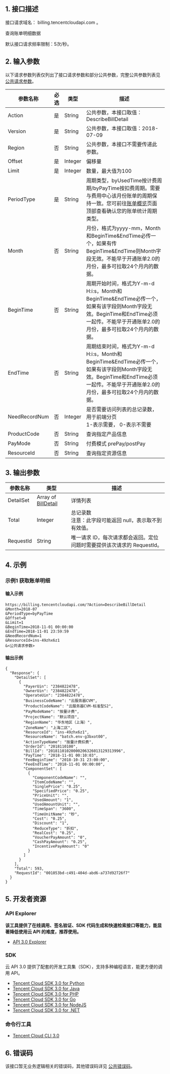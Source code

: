 ## 1. 接口描述

接口请求域名： billing.tencentcloudapi.com 。

查询账单明细数据

默认接口请求频率限制：5次/秒。

## 2. 输入参数

以下请求参数列表仅列出了接口请求参数和部分公共参数，完整公共参数列表见 [公共请求参数](/document/api/555/19173)。

| 参数名称 | 必选 | 类型 | 描述 |
|---------|---------|---------|---------|
| Action | 是 | String | 公共参数，本接口取值：DescribeBillDetail |
| Version | 是 | String | 公共参数，本接口取值：2018-07-09 |
| Region | 否 | String | 公共参数，本接口不需要传递此参数。 |
| Offset | 是 | Integer | 偏移量 |
| Limit | 是 | Integer | 数量，最大值为100 |
| PeriodType | 是 | String | 周期类型，byUsedTime按计费周期/byPayTime按扣费周期。需要与费用中心该月份账单的周期保持一致。您可前往[账单概览](https://console.cloud.tencent.com/expense/bill/overview)页面顶部查看确认您的账单统计周期类型。 |
| Month | 否 | String | 月份，格式为yyyy-mm，Month和BeginTime&EndTime必传一个，如果有传BeginTime&EndTime则Month字段无效。不能早于开通账单2.0的月份，最多可拉取24个月内的数据。 |
| BeginTime | 否 | String | 周期开始时间，格式为Y-m-d H:i:s，Month和BeginTime&EndTime必传一个，如果有该字段则Month字段无效。BeginTime和EndTime必须一起传。不能早于开通账单2.0的月份，最多可拉取24个月内的数据。 |
| EndTime | 否 | String | 周期结束时间，格式为Y-m-d H:i:s，Month和BeginTime&EndTime必传一个，如果有该字段则Month字段无效。BeginTime和EndTime必须一起传。不能早于开通账单2.0的月份，最多可拉取24个月内的数据。 |
| NeedRecordNum | 否 | Integer | 是否需要访问列表的总记录数，用于前端分页<br/>1-表示需要， 0-表示不需要 |
| ProductCode | 否 | String | 查询指定产品信息 |
| PayMode | 否 | String | 付费模式 prePay/postPay |
| ResourceId | 否 | String | 查询指定资源信息 |

## 3. 输出参数

| 参数名称 | 类型 | 描述 |
|---------|---------|---------|
| DetailSet | Array of [BillDetail](/document/api/555/19183#BillDetail) | 详情列表|
| Total | Integer | 总记录数<br/>注意：此字段可能返回 null，表示取不到有效值。|
| RequestId | String | 唯一请求 ID，每次请求都会返回。定位问题时需要提供该次请求的 RequestId。|

## 4. 示例

### 示例1 获取账单明细

#### 输入示例

```
https://billing.tencentcloudapi.com/?Action=DescribeBillDetail
&Month=2018-07
&PeriodType=byPayTime
&Offset=0
&Limit=1
&BeginTime=2018-11-01 00:00:00
&EndTime=2018-11-01 23:59:59
&NeedRecordNum=1
&ResourceId=ins-49zhx6z1
&<公共请求参数>
```

#### 输出示例

```
{
  "Response": {
    "DetailSet": [
      {
        "PayerUin": "2384822478",
        "OwnerUin": "2384822478",
        "OperateUin": "2384822478",
        "BusinessCodeName": "云服务器CVM",
        "ProductCodeName": "云服务器CVM-标准型S2",
        "PayModeName": "按量计费",
        "ProjectName": "默认项目",
        "RegionName": "华东地区（上海）",
        "ZoneName": "上海二区",
        "ResourceId": "ins-49zhx6z1",
        "ResourceName": "batch.env-g3bxot00",
        "ActionTypeName": "按量计费扣费",
        "OrderId": "2018110100",
        "BillId": "20181101020000206326013129313996",
        "PayTime": "2018-11-01 00:10:03",
        "FeeBeginTime": "2018-10-31 23:00:00",
        "FeeEndTime": "2018-11-01 00:00:00",
        "ComponentSet": [
          {
            "ComponentCodeName": "",
            "ItemCodeName": "",
            "SinglePrice": "0.25",
            "SpecifiedPrice": "0.25",
            "PriceUnit": "",
            "UsedAmount": "1",
            "UsedAmountUnit": "",
            "TimeSpan": "3600",
            "TimeUnitName": "秒",
            "Cost": "0.25",
            "Discount": "1",
            "ReduceType": "折扣",
            "RealCost": "0.25",
            "VoucherPayAmount": "0",
            "CashPayAmount": "0.25",
            "IncentivePayAmount": "0"
          }
        ]
      }
    ],
    "Total": 593,
    "RequestId": "001053bd-c491-404d-abd6-a737d92726f7"
  }
}
```


## 5. 开发者资源

### API Explorer

**该工具提供了在线调用、签名验证、SDK 代码生成和快速检索接口等能力，能显著降低使用云 API 的难度，推荐使用。**

* [API 3.0 Explorer](https://console.cloud.tencent.com/api/explorer?Product=billing&Version=2018-07-09&Action=DescribeBillDetail)

### SDK

云 API 3.0 提供了配套的开发工具集（SDK），支持多种编程语言，能更方便的调用 API。

* [Tencent Cloud SDK 3.0 for Python](https://github.com/TencentCloud/tencentcloud-sdk-python)
* [Tencent Cloud SDK 3.0 for Java](https://github.com/TencentCloud/tencentcloud-sdk-java)
* [Tencent Cloud SDK 3.0 for PHP](https://github.com/TencentCloud/tencentcloud-sdk-php)
* [Tencent Cloud SDK 3.0 for Go](https://github.com/TencentCloud/tencentcloud-sdk-go)
* [Tencent Cloud SDK 3.0 for NodeJS](https://github.com/TencentCloud/tencentcloud-sdk-nodejs)
* [Tencent Cloud SDK 3.0 for .NET](https://github.com/TencentCloud/tencentcloud-sdk-dotnet)

### 命令行工具

* [Tencent Cloud CLI 3.0](https://cloud.tencent.com/document/product/440/6176)

## 6. 错误码

该接口暂无业务逻辑相关的错误码，其他错误码详见 [公共错误码](/document/api/555/19175#.E5.85.AC.E5.85.B1.E9.94.99.E8.AF.AF.E7.A0.81)。
